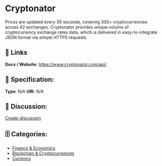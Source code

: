 # Cryptonator


Prices are updated every 30 seconds, covering 300+ cryptocurrencies across 42 exchanges. Cryptonator provides unique volume of cryptocurrency exchange rates data, which is delivered in easy-to-integrate JSON format via simple HTTPS requests

##  🔗 Links
**Docs / Website**: https://www.cryptonator.com/api/

## 🧬 Specification:
**Type**: N/A
**URI**: N/A

## 💬 Discussion:
[Create discussion](https://github.com/apis-list/apis-list/discussions/new)

## 🗄️ Categories:
- [Finance & Economics](https://github.com/apis-list/apis-list#finance-and-economics)
- [Blockchain & Cryptocurrencies](https://github.com/apis-list/apis-list#blockchain-and-cryptocurrencies)
- [Currency](https://github.com/apis-list/apis-list#currency)







